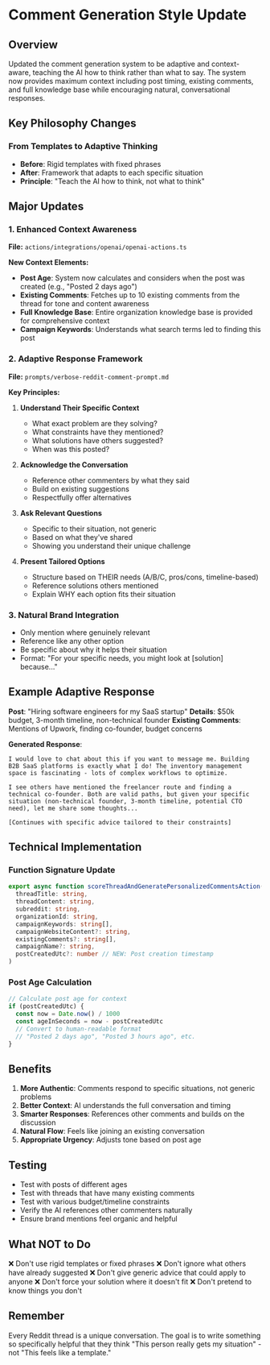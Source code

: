 # Comment Generation Style Update

## Overview
Updated the comment generation system to be adaptive and context-aware, teaching the AI how to think rather than what to say. The system now provides maximum context including post timing, existing comments, and full knowledge base while encouraging natural, conversational responses.

## Key Philosophy Changes

### From Templates to Adaptive Thinking
- **Before**: Rigid templates with fixed phrases
- **After**: Framework that adapts to each specific situation
- **Principle**: "Teach the AI how to think, not what to think"

## Major Updates

### 1. Enhanced Context Awareness
**File:** `actions/integrations/openai/openai-actions.ts`

**New Context Elements:**
- **Post Age**: System now calculates and considers when the post was created (e.g., "Posted 2 days ago")
- **Existing Comments**: Fetches up to 10 existing comments from the thread for tone and content awareness
- **Full Knowledge Base**: Entire organization knowledge base is provided for comprehensive context
- **Campaign Keywords**: Understands what search terms led to finding this post

### 2. Adaptive Response Framework
**File:** `prompts/verbose-reddit-comment-prompt.md`

**Key Principles:**
1. **Understand Their Specific Context**
   - What exact problem are they solving?
   - What constraints have they mentioned?
   - What solutions have others suggested?
   - When was this posted?

2. **Acknowledge the Conversation**
   - Reference other commenters by what they said
   - Build on existing suggestions
   - Respectfully offer alternatives

3. **Ask Relevant Questions**
   - Specific to their situation, not generic
   - Based on what they've shared
   - Showing you understand their unique challenge

4. **Present Tailored Options**
   - Structure based on THEIR needs (A/B/C, pros/cons, timeline-based)
   - Reference solutions others mentioned
   - Explain WHY each option fits their situation

### 3. Natural Brand Integration
- Only mention where genuinely relevant
- Reference like any other option
- Be specific about why it helps their situation
- Format: "For your specific needs, you might look at [solution] because..."

## Example Adaptive Response

**Post**: "Hiring software engineers for my SaaS startup"
**Details**: $50k budget, 3-month timeline, non-technical founder
**Existing Comments**: Mentions of Upwork, finding co-founder, budget concerns

**Generated Response**:
```
I would love to chat about this if you want to message me. Building B2B SaaS platforms is exactly what I do! The inventory management space is fascinating - lots of complex workflows to optimize.

I see others have mentioned the freelancer route and finding a technical co-founder. Both are valid paths, but given your specific situation (non-technical founder, 3-month timeline, potential CTO need), let me share some thoughts...

[Continues with specific advice tailored to their constraints]
```

## Technical Implementation

### Function Signature Update
```typescript
export async function scoreThreadAndGeneratePersonalizedCommentsAction(
  threadTitle: string,
  threadContent: string,
  subreddit: string,
  organizationId: string,
  campaignKeywords: string[],
  campaignWebsiteContent?: string,
  existingComments?: string[],
  campaignName?: string,
  postCreatedUtc?: number // NEW: Post creation timestamp
)
```

### Post Age Calculation
```typescript
// Calculate post age for context
if (postCreatedUtc) {
  const now = Date.now() / 1000
  const ageInSeconds = now - postCreatedUtc
  // Convert to human-readable format
  // "Posted 2 days ago", "Posted 3 hours ago", etc.
}
```

## Benefits

1. **More Authentic**: Comments respond to specific situations, not generic problems
2. **Better Context**: AI understands the full conversation and timing
3. **Smarter Responses**: References other comments and builds on the discussion
4. **Natural Flow**: Feels like joining an existing conversation
5. **Appropriate Urgency**: Adjusts tone based on post age

## Testing
- Test with posts of different ages
- Test with threads that have many existing comments
- Test with various budget/timeline constraints
- Verify the AI references other commenters naturally
- Ensure brand mentions feel organic and helpful

## What NOT to Do
❌ Don't use rigid templates or fixed phrases
❌ Don't ignore what others have already suggested
❌ Don't give generic advice that could apply to anyone
❌ Don't force your solution where it doesn't fit
❌ Don't pretend to know things you don't

## Remember
Every Reddit thread is a unique conversation. The goal is to write something so specifically helpful that they think "This person really gets my situation" - not "This feels like a template." 